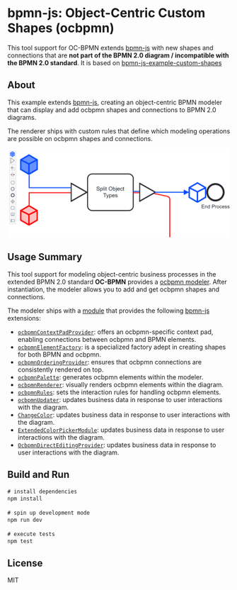 
# bpmn-js: Object-Centric Custom Shapes (ocbpmn)

This tool support for OC-BPMN extends [bpmn-js](https://github.com/bpmn-io/bpmn-js) with new shapes and connections that are __not part of the BPMN 2.0 diagram / incompatible with the BPMN 2.0 standard__. It is based on [bpmn-js-example-custom-shapes](https://github.com/bpmn-io/bpmn-js-example-custom-shapes)

## About

This example extends [bpmn-js](https://github.com/bpmn-io/bpmn-js), creating an object-centric BPMN modeler that can display and add ocbpmn shapes and connections to BPMN 2.0 diagrams.

The renderer ships with custom rules that define which modeling operations are possible on ocbpmn shapes and connections.
<!--
It can import ocbpmn shapes and connections from a [JSON](http://json.org/) descriptor and updates their properties during modeling.
-->

![demo application screenshot](docs/screenshot.png "bpmn-js ocbpmn elements example")


## Usage Summary

This tool support for modeling object-centric business processes in the extended BPMN 2.0 standard **OC-BPMN** provides a [ocbpmn modeler](app/ocbpmn-modeler/index.js). After instantiation, the modeler allows you to add and get ocbpmn shapes and connections.


The modeler ships with a [module](app/ocbpmn-modeler/ocbpmn/index.js) that provides the following [bpmn-js](https://github.com/bpmn-io/bpmn-js) extensions:

* [`ocbpmnContextPadProvider`](app/ocbpmn-modeler/ocbpmn/ocbpmnContextPadProvider.js): offers an ocbpmn-specific context pad, enabling connections between ocbpmn and BPMN elements.
* [`ocbpmnElementFactory`](app/ocbpmn-modeler/ocbpmn/ocbpmnElementFactory.js): is a specialized factory adept in creating shapes for both BPMN and ocbpmn.
* [`ocbpmnOrderingProvider`](app/ocbpmn-modeler/ocbpmn/ocbpmnOrderingProvider.js):  ensures that ocbpmn connections are consistently rendered on top.
* [`ocbpmnPalette`](app/ocbpmn-modeler/ocbpmn/ocbpmnPalette.js): generates ocbpmn elements within the modeler.
* [`ocbpmnRenderer`](app/ocbpmn-modeler/ocbpmn/ocbpmnRenderer.js): visually renders ocbpmn elements within the diagram.
* [`ocbpmnRules`](app/ocbpmn-modeler/ocbpmn/ocbpmnRules.js): sets the interaction rules for handling ocbpmn elements.
* [`ocbpmnUpdater`](app/ocbpmn-modeler/ocbpmn/ocbpmnUpdater.js): updates business data in response to user interactions with the diagram.
* [`ChangeColor`](app/ChangeColor.js): updates business data in response to user interactions with the diagram.
* [`ExtendedColorPickerModule`](app/ExtendedColorPickerModule.js): updates business data in response to user interactions with the diagram.
* [`OcbpmnDirectEditingProvider`](app/OcbpmnDirectEditingProvider.js): updates business data in response to user interactions with the diagram.


## Build and Run

```
# install dependencies
npm install

# spin up development mode
npm run dev

# execute tests
npm test
```


## License

MIT
